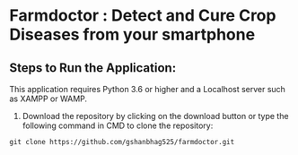 # Farmdoctor : Detect and Cure Crop Diseases from your smartphone

## Steps to Run the Application:

This application requires Python 3.6 or higher and a Localhost server such as XAMPP or WAMP.

1. Download the repository by clicking on the download button or type the following command in CMD to clone the repository:

`git clone https://github.com/gshanbhag525/farmdoctor.git`
